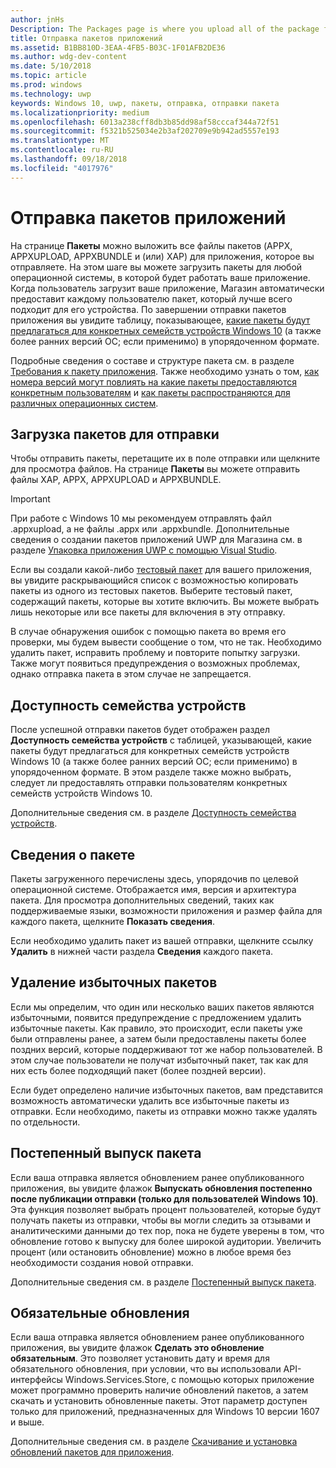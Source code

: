 ```yaml
---
author: jnHs
Description: The Packages page is where you upload all of the package files (.appxupload, .appx, .appxbundle, and/or .xap) for the app that you're submitting.
title: Отправка пакетов приложений
ms.assetid: B1BB810D-3EAA-4FB5-B03C-1F01AFB2DE36
ms.author: wdg-dev-content
ms.date: 5/10/2018
ms.topic: article
ms.prod: windows
ms.technology: uwp
keywords: Windows 10, uwp, пакеты, отправка, отправки пакета
ms.localizationpriority: medium
ms.openlocfilehash: 6013a238cff8db3b85dd98af58cccaf344a72f51
ms.sourcegitcommit: f5321b525034e2b3af202709e9b942ad5557e193
ms.translationtype: MT
ms.contentlocale: ru-RU
ms.lasthandoff: 09/18/2018
ms.locfileid: "4017976"
---
```

# <a name="upload-app-packages"></a>Отправка пакетов приложений

На странице **Пакеты** можно выложить все файлы пакетов (APPX, APPXUPLOAD, APPXBUNDLE и (или) XAP) для приложения, которое вы отправляете. На этом шаге вы можете загрузить пакеты для любой операционной системы, в которой будет работать ваше приложение. Когда пользователь загрузит ваше приложение, Магазин автоматически предоставит каждому пользователю пакет, который лучше всего подходит для его устройства. По завершении отправки пакетов приложения вы увидите таблицу, показывающее, [какие пакеты будут предлагаться для конкретных семейств устройств Windows 10](#device-family-availability) (а также более ранних версий ОС; если применимо) в упорядоченном формате.

Подробные сведения о составе и структуре пакета см. в разделе [Требования к пакету приложения](app-package-requirements.md). Также необходимо узнать о том, [как номера версий могут повлиять на какие пакеты предоставляются конкретным пользователям](package-version-numbering.md) и [как пакеты распространяются для различных операционных систем](guidance-for-app-package-management.md).

## <a name="uploading-packages-to-your-submission"></a>Загрузка пакетов для отправки

Чтобы отправить пакеты, перетащите их в поле отправки или щелкните для просмотра файлов. На странице **Пакеты** вы можете отправить файлы XAP, APPX, APPXUPLOAD и APPXBUNDLE.

> [!IMPORTANT]
> При работе с Windows 10 мы рекомендуем отправлять файл .appxupload, а не файлы .appx или .appxbundle.  Дополнительные сведения о создании пакетов приложений UWP для Магазина см. в разделе [Упаковка приложения UWP с помощью Visual Studio](../packaging/packaging-uwp-apps.md).

Если вы создали какой-либо [тестовый пакет](package-flights.md) для вашего приложения, вы увидите раскрывающийся список с возможностью копировать пакеты из одного из тестовых пакетов. Выберите тестовый пакет, содержащий пакеты, которые вы хотите включить. Вы можете выбрать лишь некоторые или все пакеты для включения в эту отправку.

В случае обнаружения ошибок с помощью пакета во время его проверки, мы будем вывести сообщение о том, что не так. Необходимо удалить пакет, исправить проблему и повторите попытку загрузки. Также могут появиться предупреждения о возможных проблемах, однако отправка пакета в этом случае не запрещается.


## <a name="device-family-availability"></a>Доступность семейства устройств

После успешной отправки пакетов будет отображен раздел **Доступность семейства устройств** с таблицей, указывающей, какие пакеты будут предлагаться для конкретных семейств устройств Windows 10 (а также более ранних версий ОС; если применимо) в упорядоченном формате. В этом разделе также можно выбрать, следует ли предоставлять отправки пользователям конкретных семейств устройств Windows 10.

Дополнительные сведения см. в разделе [Доступность семейства устройств](device-family-availability.md).


## <a name="package-details"></a>Сведения о пакете

Пакеты загруженного перечислены здесь, упорядочив по целевой операционной системе. Отображается имя, версия и архитектура пакета. Для просмотра дополнительных сведений, таких как поддерживаемые языки, возможности приложения и размер файла для каждого пакета, щелкните **Показать сведения**.

Если необходимо удалить пакет из вашей отправки, щелкните ссылку **Удалить** в нижней части раздела **Сведения** каждого пакета.


## <a name="removing-redundant-packages"></a>Удаление избыточных пакетов

Если мы определим, что один или несколько ваших пакетов являются избыточными, появится предупреждение с предложением удалить избыточные пакеты. Как правило, это происходит, если пакеты уже были отправлены ранее, а затем были предоставлены пакеты более поздних версий, которые поддерживают тот же набор пользователей. В этом случае пользователи не получат избыточный пакет, так как для них есть более подходящий пакет (более поздней версии).

Если будет определено наличие избыточных пакетов, вам представится возможность автоматически удалить все избыточные пакеты из отправки. Если необходимо, пакеты из отправки можно также удалять по отдельности.


## <a name="gradual-package-rollout"></a>Постепенный выпуск пакета

Если ваша отправка является обновлением ранее опубликованного приложения, вы увидите флажок **Выпускать обновления постепенно после публикации отправки (только для пользователей Windows 10)**. Эта функция позволяет выбрать процент пользователей, которые будут получать пакеты из отправки, чтобы вы могли следить за отзывами и аналитическими данными до тех пор, пока не будете уверены в том, что обновление готово к выпуску для более широкой аудитории. Увеличить процент (или остановить обновление) можно в любое время без необходимости создания новой отправки. 

Дополнительные сведения см. в разделе [Постепенный выпуск пакета](gradual-package-rollout.md).


## <a name="mandatory-update"></a>Обязательные обновления

Если ваша отправка является обновлением ранее опубликованного приложения, вы увидите флажок **Сделать это обновление обязательным**. Это позволяет установить дату и время для обязательного обновления, при условии, что вы использовали API-интерфейсы Windows.Services.Store, с помощью которых приложение может программно проверить наличие обновлений пакетов, а затем скачать и установить обновленные пакеты. Этот параметр доступен только для приложений, предназначенных для Windows 10 версии 1607 и выше.

Дополнительные сведения см. в разделе [Скачивание и установка обновлений пакетов для приложения](../packaging/self-install-package-updates.md).

 





